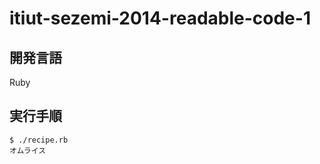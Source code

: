 itiut-sezemi-2014-readable-code-1
====

開発言語
----
Ruby

実行手順
----
```console
$ ./recipe.rb
オムライス
```
